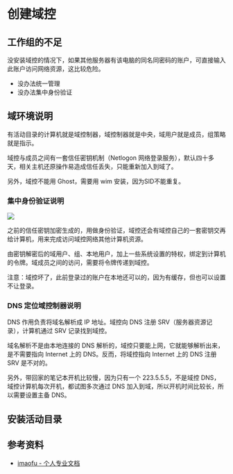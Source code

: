 # 创建域控

## 工作组的不足

没安装域控的情况下，如果其他服务器有该电脑的同名同密码的账户，可直接输入此账户访问网络资源，这比较危险。

* 没办法统一管理
* 没办法集中身份验证

## 域环境说明

有活动目录的计算机就是域控制器，域控制器就是中央，域用户就是成员，组策略就是指示。

域控与成员之间有一套信任密钥机制（Netlogon 网络登录服务），默认四十多天，相关主机还原操作易造成信任丢失，只能重新加入到域了。

另外，域控不能用 Ghost，需要用 wim 安装，因为SID不能重复。

### 集中身份验证说明

![ ](https://i.postimg.cc/26c43kyf/Pix-Pin-2024-10-04-17-39-59.png)

之前的信任密钥加密生成的，用做身份验证，域控还会有域控自己的一套密钥交再给计算机，用来完成访问域控网络其他计算机资源。

由密钥解密后的域用户、组、本地用户，加上一些系统设置的特权，绑定到计算机的令牌。域成员之间的访问，需要将令牌传递到域控。

注意：域控坏了，此前登录过的账户在本地还可以的，因为有缓存，但也可以设置不让登录。

### DNS 定位域控制器说明

DNS 作用负责将域名解析成 IP 地址。域控向 DNS 注册 SRV（服务器资源记录），计算机通过 SRV 记录找到域控。

域名解析不是由本地连接的 DNS 解析的，域控只要能上网，它就能够解析出来，是不需要指向 Internet 上的 DNS。反而，将域控指向 Internet 上的 DNS 注册 SRV 是不对的。

另外，带回家的笔记本开机比较慢，因为只有一个 223.5.5.5，不是域控 DNS，域控计算机每次开机，都试图多次通过 DNS 加入到域，所以开机时间比较长，所以需要设置主备 DNS。


## 安装活动目录




## 参考资料

* [imaofu - 个人专业文档](https://limaofu.github.io/)